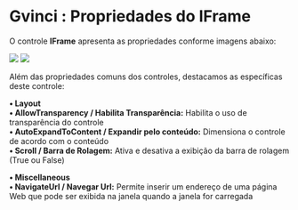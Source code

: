 # Gvinci : Propriedades do IFrame

O controle **IFrame** apresenta as propriedades conforme imagens abaixo:

![](http://www.gvinci.com.br/manual/iframe_1.zoom80.png)   ![](http://www.gvinci.com.br/manual/iframe_2.zoom80.png)

Além das propriedades comuns dos controles, destacamos as específicas deste controle:

**• Layout**  
         **• AllowTransparency / Habilita Transparência:** Habilita o uso de transparência do controle  
         **• AutoExpandToContent / Expandir pelo conteúdo:** Dimensiona o controle de acordo com o conteúdo  
         **• Scroll / Barra de Rolagem:** Ativa e desativa a exibição da barra de rolagem \(True ou False\)

 **• Miscellaneous**  
         **• NavigateUrl / Navegar Url:** Permite inserir um endereço de uma página Web que pode ser exibida na janela quando a janela for carregada

